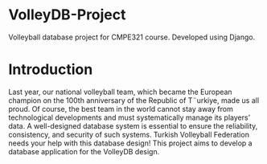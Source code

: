 # VolleyDB-Project
 Volleyball database project for CMPE321 course. Developed using Django. 

# Introduction
Last year, our national volleyball team, which became the European champion
on the 100th anniversary of the Republic of T¨urkiye, made us all proud. Of course,
the best team in the world cannot stay away from technological developments and
must systematically manage its players’ data. A well-designed database system is
essential to ensure the reliability, consistency, and security of such systems. Turkish
Volleyball Federation needs your help with this database design!
This project aims to develop a database application for the VolleyDB design.
